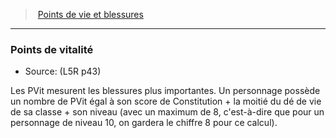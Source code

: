 ﻿---
!GenericItem
Name: Points de vitalité
Source: (L5R p43)
Id: l5r_hitpoints_hd.md#points-de-vitalité
ParentLink: l5r_hitpoints_hd.md#points-de-vie-et-blessures
ParentName: Points de vie et blessures
NameLevel: 3
Attributes:
  Name: Points de vitalité
  Markdown: >+
    ### <!--Name-->Points de vitalité<!--/Name-->


    - Source: <!--Source-->(L5R p43)<!--/Source-->


    Les PVit mesurent les blessures plus importantes. Un personnage possède un nombre de PVit égal à son score de Constitution + la moitié du dé de vie de sa classe + son niveau (avec un maximum de 8, c'est-à-dire que pour un personnage de niveau 10, on gardera le chiffre 8 pour ce calcul).

  Source: (L5R p43)
AttributesDictionary: >+
  Name: Points de vitalité

  Markdown: >+

    ### <!--Name-->Points de vitalité<!--/Name-->





    - Source: <!--Source-->(L5R p43)<!--/Source-->





    Les PVit mesurent les blessures plus importantes. Un personnage possède un nombre de PVit égal à son score de Constitution + la moitié du dé de vie de sa classe + son niveau (avec un maximum de 8, c'est-à-dire que pour un personnage de niveau 10, on gardera le chiffre 8 pour ce calcul).



  Source: (L5R p43)

---
> [Points de vie et blessures](hd_l5r_hitpoints.md)

---

### Points de vitalité

- Source: (L5R p43)

Les PVit mesurent les blessures plus importantes. Un personnage possède un nombre de PVit égal à son score de Constitution + la moitié du dé de vie de sa classe + son niveau (avec un maximum de 8, c'est-à-dire que pour un personnage de niveau 10, on gardera le chiffre 8 pour ce calcul).

